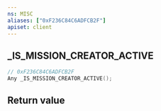 ```yaml
---
ns: MISC
aliases: ["0xF236C84C6ADFCB2F"]
apiset: client
---
```

## _IS_MISSION_CREATOR_ACTIVE

```c
// 0xF236C84C6ADFCB2F
Any _IS_MISSION_CREATOR_ACTIVE();
```



## Return value

